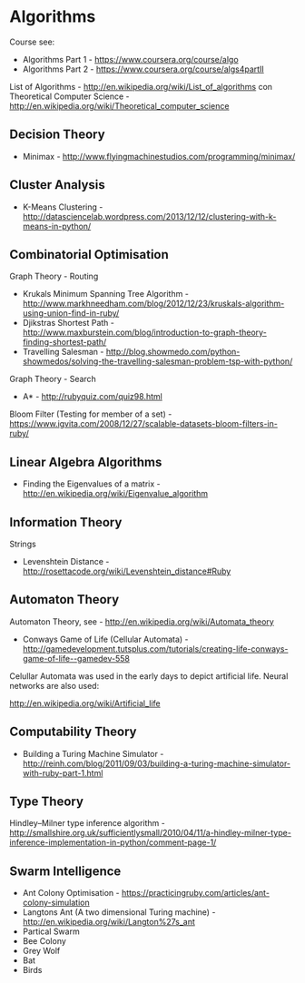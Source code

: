 Algorithms
==========

Course see:
* Algorithms Part 1 - https://www.coursera.org/course/algo
* Algorithms Part 2 - https://www.coursera.org/course/algs4partII

List of Algorithms - http://en.wikipedia.org/wiki/List_of_algorithms
con
Theoretical Computer Science - http://en.wikipedia.org/wiki/Theoretical_computer_science

Decision Theory
---------------

* Minimax - http://www.flyingmachinestudios.com/programming/minimax/

Cluster Analysis
---------------

* K-Means Clustering - http://datasciencelab.wordpress.com/2013/12/12/clustering-with-k-means-in-python/

Combinatorial Optimisation
------------

Graph Theory - Routing
* Krukals Minimum Spanning Tree Algorithm - http://www.markhneedham.com/blog/2012/12/23/kruskals-algorithm-using-union-find-in-ruby/
* Djikstras Shortest Path - http://www.maxburstein.com/blog/introduction-to-graph-theory-finding-shortest-path/
* Travelling Salesman - http://blog.showmedo.com/python-showmedos/solving-the-travelling-salesman-problem-tsp-with-python/

Graph Theory - Search
* A* - http://rubyquiz.com/quiz98.html

Bloom Filter (Testing for member of a set) - https://www.igvita.com/2008/12/27/scalable-datasets-bloom-filters-in-ruby/

Linear Algebra Algorithms
-------------------------

* Finding the Eigenvalues of a matrix - http://en.wikipedia.org/wiki/Eigenvalue_algorithm

Information Theory
------------------

Strings
* Levenshtein Distance - http://rosettacode.org/wiki/Levenshtein_distance#Ruby

Automaton Theory
----------------

Automaton Theory, see - http://en.wikipedia.org/wiki/Automata_theory

* Conways Game of Life (Cellular Automata) - http://gamedevelopment.tutsplus.com/tutorials/creating-life-conways-game-of-life--gamedev-558

Celullar Automata was used in the early days to depict artificial life.  Neural networks are also used:

http://en.wikipedia.org/wiki/Artificial_life

Computability Theory
--------------------

* Building a Turing Machine Simulator - http://reinh.com/blog/2011/09/03/building-a-turing-machine-simulator-with-ruby-part-1.html

Type Theory
-----------

Hindley–Milner type inference algorithm - http://smallshire.org.uk/sufficientlysmall/2010/04/11/a-hindley-milner-type-inference-implementation-in-python/comment-page-1/

Swarm Intelligence
------------------

* Ant Colony Optimisation - https://practicingruby.com/articles/ant-colony-simulation
* Langtons Ant (A two dimensional Turing machine) - http://en.wikipedia.org/wiki/Langton%27s_ant
* Partical Swarm
* Bee Colony
* Grey Wolf
* Bat
* Birds

